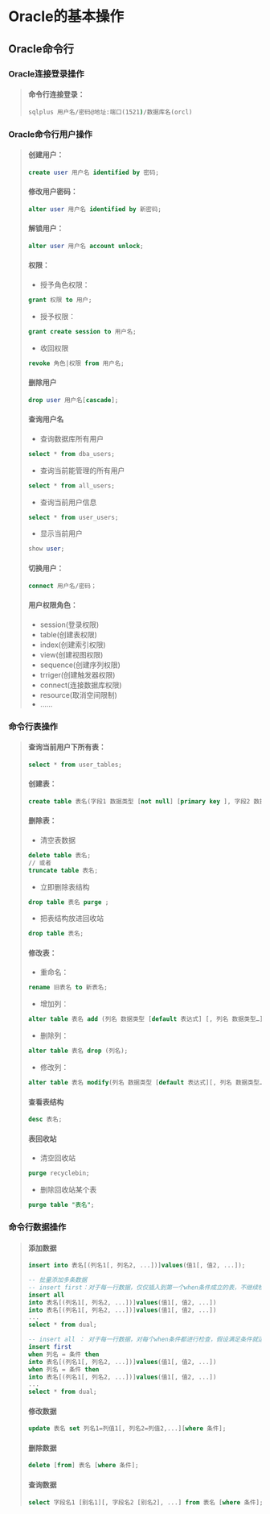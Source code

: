# Oracle的基本操作

## Oracle命令行

### Oracle连接登录操作

> #### 命令行连接登录：
>
> ```cmd
> sqlplus 用户名/密码@地址:端口(1521)/数据库名(orcl)
> ```

### Oracle命令行用户操作

> #### 创建用户：
>
> ```SQL
> create user 用户名 identified by 密码;
> ```
>
> #### 修改用户密码：
>
> ```SQL
> alter user 用户名 identified by 新密码;
> ```
>
> #### 解锁用户：
>
> ```SQL
> alter user 用户名 account unlock;
> ```
>
> #### 权限：
>
> + 授予角色权限：
>
> ```SQL
> grant 权限 to 用户;
> ```
>
> + 授予权限：
>
> ```SQL
> grant create session to 用户名;
> ```
>
> + 收回权限
>
> ```SQL
> revoke 角色|权限 from 用户名;
> ```
>
> #### 删除用户
>
> ```SQL
> drop user 用户名[cascade];
> ```
>
> #### 查询用户名
>
> + 查询数据库所有用户
>
> ```SQL
> select * from dba_users;
> ```
>
> + 查询当前能管理的所有用户
>
> ```SQL
> select * from all_users;
> ```
>
> + 查询当前用户信息
>
> ```SQL
> select * from user_users;
>
> ```
>
> + 显示当前用户
>
> ```SQL
> show user;
> ```
>
> #### 切换用户：
>
> ```SQL
> connect 用户名/密码；
> ```
>
> #### 用户权限角色：
>
> + session(登录权限)
> + table(创建表权限)
> + index(创建索引权限)
> + view(创建视图权限)
> + sequence(创建序列权限)
> + trriger(创建触发器权限)
> + connect(连接数据库权限)
> + resource(取消空间限制)
> + ......

### 命令行表操作

> #### 查询当前用户下所有表：
>
> ```SQL
> select * from user_tables;
> ```
>
> #### 创建表：
>
> ```SQL
> create table 表名(字段1 数据类型 [not null] [primary key ], 字段2 数据类型 [not null], ...)
> ```
>
> #### 删除表：
>
> + 清空表数据
>
> ```SQL
> delete table 表名;
> // 或者
> truncate table 表名;
> ```
>
> + 立即删除表结构
>
> ```SQL
> drop table 表名 purge ;
> ```
>
> + 把表结构放进回收站
>
> ```SQL
> drop table 表名;
> ```
>
> #### 修改表：
>
> + 重命名：
>
> ```SQL
> rename 旧表名 to 新表名;
> ```
>
> + 增加列：
>
> ```SQL
> alter table 表名 add (列名 数据类型 [default 表达式] [, 列名 数据类型…])
> ```
>
> + 删除列：
>
> ```SQL
> alter table 表名 drop (列名);
> ```
>
> + 修改列：
>
> ```SQL
> alter table 表名 modify(列名 数据类型 [default 表达式][, 列名 数据类型…])
> ```
>
> #### 查看表结构
>
> ```SQL
> desc 表名;
> ```
>
> #### 表回收站
>
> + 清空回收站
>
> ```SQL
> purge recyclebin;
> ```
>
> + 删除回收站某个表
>
> ```SQL
> purge table "表名";
> ```
>

### 命令行数据操作

> #### 添加数据
>
> ```SQL
> insert into 表名[(列名1[, 列名2, ...])]values(值1[, 值2, ...]);
>
> -- 批量添加多条数据
> -- insert first：对于每一行数据，仅仅插入到第一个when条件成立的表，不继续检查其它条件。
> insert all
> into 表名[(列名1[, 列名2, ...])]values(值1[, 值2, ...])
> into 表名[(列名1[, 列名2, ...])]values(值1[, 值2, ...])
> ...
> select * from dual;
>
> -- insert all ： 对于每一行数据，对每个when条件都进行检查，假设满足条件就运行插入操作。
> insert first
> when 列名 = 条件 then
> into 表名[(列名1[, 列名2, ...])]values(值1[, 值2, ...])
> when 列名 = 条件 then
> into 表名[(列名1[, 列名2, ...])]values(值1[, 值2, ...])
> ...
> select * from dual;
> ```
>
> #### 修改数据
>
> ```SQL
> update 表名 set 列名1=列值1[, 列名2=列值2,...][where 条件];
> ```
>
> #### 删除数据
>
> ```SQL
> delete [from] 表名 [where 条件];
> ```
>
> #### 查询数据
>
> ```SQL
> select 字段名1 [别名1][, 字段名2 [别名2], ...] from 表名 [where 条件];
> ```
